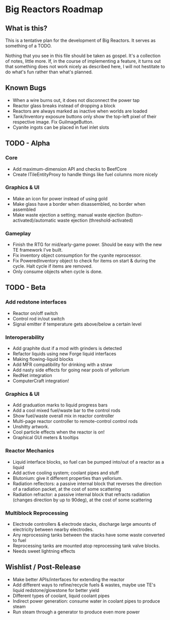Big Reactors Roadmap
====================

What is this?
-------------

This is a tentative plan for the development of Big Reactors. It serves as something of a TODO.

Nothing that you see in this file should be taken as gospel. It's a collection of notes, little more. If, in the course of implementing a feature, it turns out that something does not work nicely as described here, I will not hestitate to do what's fun rather than what's planned.

Known Bugs
----------
- When a wire burns out, it does not disconnect the power tap
- Reactor glass breaks instead of dropping a block
- Reactors are always marked as inactive when worlds are loaded
- Tank/Inventory exposure buttons only show the top-left pixel of their respective image. Fix GuiImageButton.
- Cyanite ingots can be placed in fuel inlet slots

TODO - Alpha
------------

### Core
- Add maximum-dimension API and checks to BeefCore
- Create ITileEntityProxy to handle things like fuel columns more nicely

### Graphics & UI
- Make an icon for power instead of using gold
- Make glass have a border when disassembled, no border when assembled
- Make waste ejection a setting; manual waste ejection (button-activated)/automatic waste ejection (threshold-activated)

### Gameplay
- Finish the RTG for mid/early-game power. Should be easy with the new TE framework I've built.
- Fix inventory object consumption for the cyanite reprocessor.
- Fix PoweredInventory object to check for items on start & during the cycle. Halt cycle if items are removed.
- Only consume objects when cycle is done.

TODO - Beta
-----------

### Add redstone interfaces
- Reactor on/off switch
- Control rod in/out switch
- Signal emitter if temperature gets above/below a certain level

### Interoperability
- Add graphite dust if a mod with grinders is detected
- Refactor liquids using new Forge liquid interfaces
- Making flowing-liquid blocks
- Add MFR compatibility for drinking with a straw
- Add nasty side effects for going near pools of yellorium
- RedNet integration
- ComputerCraft integration!

### Graphics & UI
- Add graduation marks to liquid progress bars
- Add a cool mixed fuel/waste bar to the control rods
- Show fuel/waste overall mix in reactor controller
- Multi-page reactor controller to remote-control control rods
- Unshitty artwork.
- Cool particle effects when the reactor is on!
- Graphical GUI meters & tooltips

### Reactor Mechanics
- Liquid interface blocks, so fuel can be pumped into/out of a reactor as a liquid
- Add active cooling system; coolant pipes and stuff
- Blutonium: give it different properties than yellorium.
- Radiation reflectors: a passive internal block that reverses the direction of a radiation packet, at the cost of some scattering
- Radiation refractor: a passive internal block that refracts radiation (changes direction by up to 90deg), at the cost of some scattering

### Multiblock Reprocessing
- Electrode controllers & electrode stacks, discharge large amounts of electricity between nearby electrodes.
- Any reprocessing tanks between the stacks have some waste converted to fuel
- Reprocessing tanks are mounted atop reprocessing tank valve blocks.
- Needs sweet lightning effects

Wishlist / Post-Release
-----------------------
- Make better APIs/interfaces for extending the reactor
- Add different ways to refine/recycle fuels & wastes, maybe use TE's liquid redstone/glowstone for better yield
- Different types of coolant, liquid coolant pipes
- Indirect power generation: consume water in coolant pipes to produce steam
- Run steam through a generator to produce even more power
